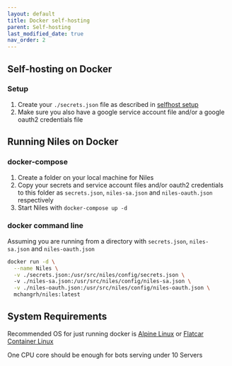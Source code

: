 ```yaml
---
layout: default
title: Docker self-hosting
parent: Self-hosting
last_modified_date: true
nav_order: 2
---
```


## Self-hosting on Docker
### Setup
1. Create your `./secrets.json` file as described in [selfhost setup](/self-hosting/selfhost#secrets.json)
2. Make sure you also have a google service account file and/or a google oauth2 credentials file

## Running Niles on Docker

### docker-compose
1. Create a folder on your local machine for Niles
2. Copy your secrets and service account files and/or oauth2 credentials to this folder as `secrets.json`, `niles-sa.json` and `niles-oauth.json` respectively 
3. Start Niles with `docker-compose up -d`

### docker command line
Assuming you are running from a directory with `secrets.json`, `niles-sa.json` and `niles-oauth.json`

```sh
docker run -d \
  --name Niles \
  -v ./secrets.json:/usr/src/niles/config/secrets.json \ 
  -v ./niles-sa.json:/usr/src/niles/config/niles-sa.json \
  -v ./niles-oauth.json:/usr/src/niles/config/niles-oauth.json \
  mchangrh/niles:latest
```

## System Requirements
Recommended OS for just running docker is [Alpine Linux](https://alpinelinux.org/) or [Flatcar Container Linux](https://flatcar-linux.org/)

One CPU core should be enough for bots serving under 10 Servers